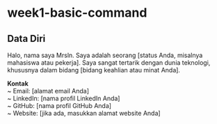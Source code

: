# week1-basic-command


## Data Diri
Halo, nama saya Mrsln. Saya adalah seorang [status Anda, misalnya mahasiswa atau pekerja]. Saya sangat tertarik dengan dunia teknologi, khususnya dalam bidang [bidang keahlian atau minat Anda].

**Kontak**\
~ Email: [alamat email Anda]\
~ LinkedIn: [nama profil LinkedIn Anda]\
~ GitHub: [nama profil GitHub Anda]\
~ Website: [jika ada, masukkan alamat website Anda]
